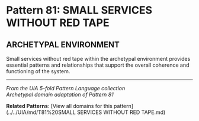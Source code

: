 # Pattern 81: SMALL SERVICES WITHOUT RED TAPE

## ARCHETYPAL ENVIRONMENT

Small services without red tape within the archetypal environment provides essential patterns and relationships that support the overall coherence and functioning of the system.

---

*From the UIA 5-fold Pattern Language collection*  
*Archetypal domain adaptation of Pattern 81*

**Related Patterns**: [View all domains for this pattern](../../UIA/md/T81%20SMALL SERVICES WITHOUT RED TAPE.md)

